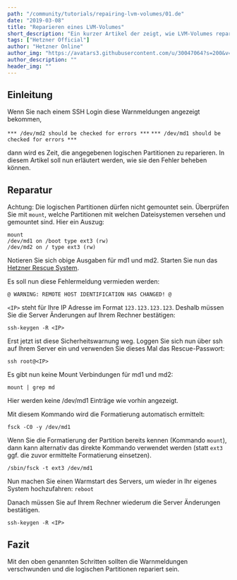 ```yaml
---
path: "/community/tutorials/repairing-lvm-volumes/01.de"
date: "2019-03-08"
title: "Reparieren eines LVM-Volumes"
short_description: "Ein kurzer Artikel der zeigt, wie LVM-Volumes repariert werden können."
tags: ["Hetzner Official"]
author: "Hetzner Online"
author_img: "https://avatars3.githubusercontent.com/u/30047064?s=200&v=4"
author_description: ""
header_img: ""
---
```



## Einleitung
Wenn Sie nach einem SSH Login diese Warnmeldungen angezeigt bekommen,

`*** /dev/md2 should be checked for errors ***`
`*** /dev/md1 should be checked for errors ***`

dann wird es Zeit, die angegebenen logischen Partitionen zu reparieren.
In diesem Artikel soll nun erläutert werden, wie sie den Fehler beheben können.

## Reparatur
Achtung: Die logischen Partitionen dürfen nicht gemountet sein. Überprüfen Sie mit `mount`, welche Partitionen mit welchen Dateisystemen versehen und gemountet sind. Hier ein Auszug:

```
mount
/dev/md1 on /boot type ext3 (rw)
/dev/md2 on / type ext3 (rw)
```
Notieren Sie sich obige Ausgaben für md1 und md2. Starten Sie nun das [Hetzner Rescue System](https://wiki.hetzner.de/index.php/Hetzner_Rescue-System).

Es soll nun diese Fehlermeldung vermieden werden:

`@ WARNING: REMOTE HOST IDENTIFICATION HAS CHANGED! @`


`<IP>` steht für Ihre IP Adresse im Format `123.123.123.123`. Deshalb müssen Sie die Server Änderungen auf Ihrem Rechner bestätigen:

`ssh-keygen -R <IP>`

Erst jetzt ist diese Sicherheitswarnung weg. Loggen Sie sich nun über ssh auf Ihrem Server ein und verwenden Sie dieses Mal das Rescue-Passwort:

`ssh root@<IP>`

Es gibt nun keine Mount Verbindungen für md1 und md2:

`mount | grep md`

Hier werden keine /dev/md1 Einträge wie vorhin angezeigt.


Mit diesem Kommando wird die Formatierung automatisch ermittelt:

`fsck -C0 -y /dev/md1`

Wenn Sie die Formatierung der Partition bereits kennen (Kommando `mount`), dann kann alternativ das direkte Kommando verwendet werden (statt `ext3` ggf. die zuvor ermittelte Formatierung einsetzen).

`/sbin/fsck -t ext3 /dev/md1`

Nun machen Sie einen Warmstart des Servers, um wieder in Ihr eigenes System hochzufahren:
`reboot`

Danach müssen Sie auf Ihrem Rechner wiederum die Server Änderungen bestätigen.

`ssh-keygen -R <IP>`

## Fazit
Mit den oben genannten Schritten sollten die Warnmeldungen verschwunden und die logischen Partitionen repariert sein.
